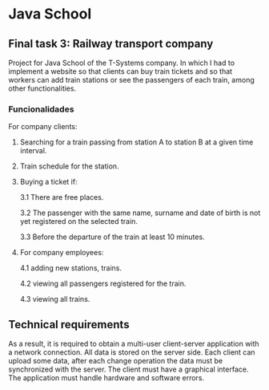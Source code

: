 # Java School

## Final task 3: Railway transport company

Project for Java School of the T-Systems company.
In which I had to implement a website so that clients can buy train tickets and so that workers can add train stations or see the passengers of each train,
among other functionalities.

### Funcionalidades

For company clients:
1. Searching for a train passing from station A to station B at a given time interval.
2. Train schedule for the station.
3. Buying a ticket if:
   
   3.1 There are free places.
   
   3.2 The passenger with the same name, surname and date of birth is not yet registered on the selected train.
   
   3.3 Before the departure of the train at least 10 minutes.
   
4. For company employees:
   
   4.1 adding new stations, trains.
   
   4.2 viewing all passengers registered for the train.
   
   4.3 viewing all trains.



## Technical requirements

As a result, it is required to obtain a multi-user client-server application with a network connection.
All data is stored on the server side. Each client can upload some data, after each change operation the data must be synchronized with the server.
The client must have a graphical interface.
The application must handle hardware and software errors. 


